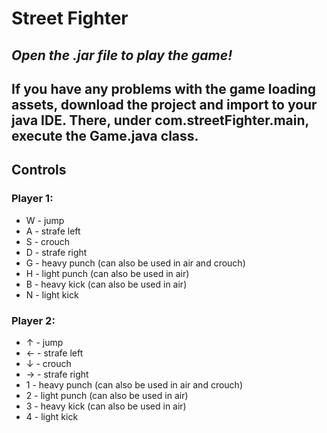 # Street Fighter
*Open the .jar file to play the game!*
---
If you have any problems with the game loading assets, download the project and import to your java IDE. There, under com.streetFighter.main, execute the Game.java class.
---
## Controls

### Player 1:
 - W - jump
 - A - strafe left
 - S - crouch
 - D - strafe right 
 - G - heavy punch (can also be used in air and crouch)
 - H - light punch (can also be used in air)
 - B - heavy kick (can also be used in air)
 - N - light kick 
  
### Player 2:
 - ↑ - jump
 - ← - strafe left
 - ↓ - crouch
 - → - strafe right 
 - 1 - heavy punch (can also be used in air and crouch)
 - 2 - light punch (can also be used in air)
 - 3 - heavy kick (can also be used in air)
 - 4 - light kick 
  
